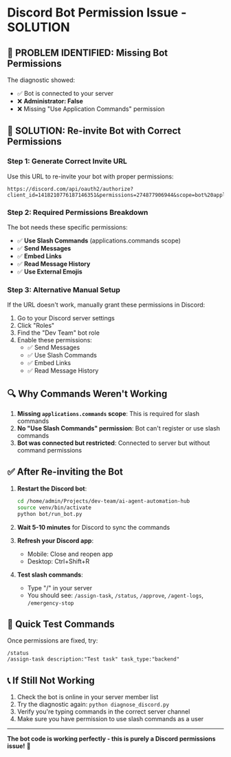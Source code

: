 # Discord Bot Permission Issue - SOLUTION

## 🚨 **PROBLEM IDENTIFIED**: Missing Bot Permissions

The diagnostic showed:
- ✅ Bot is connected to your server
- ❌ **Administrator: False** 
- ❌ Missing "Use Application Commands" permission

## 🔧 **SOLUTION**: Re-invite Bot with Correct Permissions

### **Step 1: Generate Correct Invite URL**

Use this URL to re-invite your bot with proper permissions:

```
https://discord.com/api/oauth2/authorize?client_id=1418210776187146351&permissions=274877906944&scope=bot%20applications.commands
```

### **Step 2: Required Permissions Breakdown**

The bot needs these specific permissions:
- ✅ **Use Slash Commands** (applications.commands scope)
- ✅ **Send Messages** 
- ✅ **Embed Links**
- ✅ **Read Message History**
- ✅ **Use External Emojis**

### **Step 3: Alternative Manual Setup**

If the URL doesn't work, manually grant these permissions in Discord:

1. Go to your Discord server settings
2. Click "Roles" 
3. Find the "Dev Team" bot role
4. Enable these permissions:
   - ✅ Send Messages
   - ✅ Use Slash Commands  
   - ✅ Embed Links
   - ✅ Read Message History

## 🔍 **Why Commands Weren't Working**

1. **Missing `applications.commands` scope**: This is required for slash commands
2. **No "Use Slash Commands" permission**: Bot can't register or use slash commands
3. **Bot was connected but restricted**: Connected to server but without command permissions

## ✅ **After Re-inviting the Bot**

1. **Restart the Discord bot**:
   ```bash
   cd /home/admin/Projects/dev-team/ai-agent-automation-hub
   source venv/bin/activate  
   python bot/run_bot.py
   ```

2. **Wait 5-10 minutes** for Discord to sync the commands

3. **Refresh your Discord app**:
   - Mobile: Close and reopen app
   - Desktop: Ctrl+Shift+R

4. **Test slash commands**:
   - Type "/" in your server
   - You should see: `/assign-task`, `/status`, `/approve`, `/agent-logs`, `/emergency-stop`

## 🎯 **Quick Test Commands**

Once permissions are fixed, try:
```
/status
/assign-task description:"Test task" task_type:"backend"
```

## 📞 **If Still Not Working**

1. Check the bot is online in your server member list
2. Try the diagnostic again: `python diagnose_discord.py`
3. Verify you're typing commands in the correct server channel
4. Make sure you have permission to use slash commands as a user

---

**The bot code is working perfectly - this is purely a Discord permissions issue!** 🚀